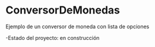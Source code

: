 <h1> ConversorDeMonedas</h1>
Ejemplo de un conversor de moneda con lista de opciones

-Estado del proyecto: en construcción 
